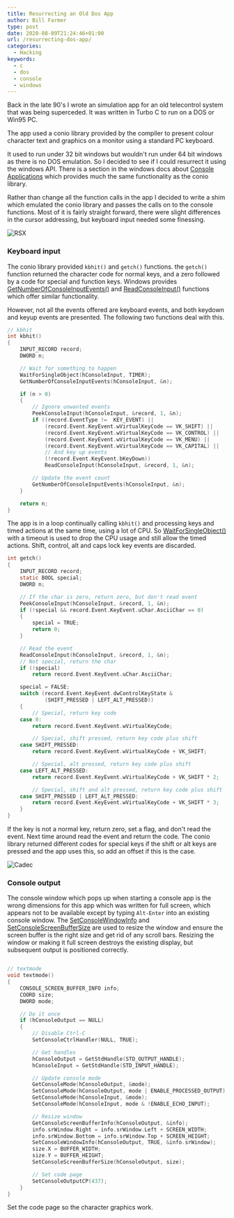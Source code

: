 ```yaml
---
title: Resurrecting an Old Dos App
author: Bill Farmer
type: post
date: 2020-08-09T21:24:46+01:00
url: /resurrecting-dos-app/
categories:
  - Hacking
keywords:
  - c
  - dos
  - console
  - windows
---
```


Back in the late 90's I wrote an simulation app for an old telecontrol
system that was being superceded. It was written in Turbo C to run on
a DOS or Win95 PC.

The app used a conio library provided by the compiler to present
colour character text and graphics on a monitor using a standard PC
keyboard.

It used to run under 32 bit windows but wouldn't run under 64 bit
windows as there is no DOS emulation. So I decided to see if I could
resurrect it using the windows API. There is a section in the windows
docs about [Console Applications][1] which provides much the same
functionality as the conio library.

Rather than change all the function calls in the app I decided to
write a shim which emulated the conio library and passes the calls on
to the console functions. Most of it is fairly straight forward, there
were slight differences in the cursor addressing, but keyboard input
needed some finessing.

![RSX][10]

### Keyboard input
The conio library provided `kbhit()` and `getch()` functions. the
`getch()` function returned the character code for normal keys, and a
zero followed by a code for special and function keys. Windows
provides [GetNumberOfConsoleInputEvents()][2] and [ReadConsoleInput()][3]
functions which offer similar functionality.

However, not all the events offered are keyboard events, and both
keydown and keyup events are presented. The following two functions
deal with this.

```c
// kbhit
int kbhit()
{
    INPUT_RECORD record;
    DWORD n;

    // Wait for something to happen
    WaitForSingleObject(hConsoleInput, TIMER);
    GetNumberOfConsoleInputEvents(hConsoleInput, &n);

    if (n > 0)
    {
        // Ignore unwanted events
        PeekConsoleInput(hConsoleInput, &record, 1, &n);
        if ((record.EventType !=  KEY_EVENT) ||
            (record.Event.KeyEvent.wVirtualKeyCode == VK_SHIFT) ||
            (record.Event.KeyEvent.wVirtualKeyCode == VK_CONTROL) ||
            (record.Event.KeyEvent.wVirtualKeyCode == VK_MENU) ||
            (record.Event.KeyEvent.wVirtualKeyCode == VK_CAPITAL) ||
            // And key up events
            (!record.Event.KeyEvent.bKeyDown))
            ReadConsoleInput(hConsoleInput, &record, 1, &n);

        // Update the event count
        GetNumberOfConsoleInputEvents(hConsoleInput, &n);
    }

    return n;
}
```

The app is in a loop continually calling `kbhit()` and processing keys
and timed actions at the same time, using a lot of CPU. So
[WaitForSingleObject()][4] with a timeout is used to drop the CPU
usage and still allow the timed actions. Shift, control, alt and caps
lock key events are discarded.

```c
int getch()
{
    INPUT_RECORD record;
    static BOOL special;
    DWORD n;

    // If the char is zero, return zero, but don't read event
    PeekConsoleInput(hConsoleInput, &record, 1, &n);
    if (!special && record.Event.KeyEvent.uChar.AsciiChar == 0)
    {
        special = TRUE;
        return 0;
    }

    // Read the event
    ReadConsoleInput(hConsoleInput, &record, 1, &n);
    // Not special, return the char
    if (!special)
        return record.Event.KeyEvent.uChar.AsciiChar;

    special = FALSE;
    switch (record.Event.KeyEvent.dwControlKeyState &
            (SHIFT_PRESSED | LEFT_ALT_PRESSED))
    {
        // Special, return key code
    case 0:
        return record.Event.KeyEvent.wVirtualKeyCode;

        // Special, shift pressed, return key code plus shift
    case SHIFT_PRESSED:
        return record.Event.KeyEvent.wVirtualKeyCode + VK_SHIFT;

        // Special, alt pressed, return key code plus shift
    case LEFT_ALT_PRESSED:
        return record.Event.KeyEvent.wVirtualKeyCode + VK_SHIFT * 2;

        // Special, shift and alt pressed, return key code plus shift
    case SHIFT_PRESSED | LEFT_ALT_PRESSED:
        return record.Event.KeyEvent.wVirtualKeyCode + VK_SHIFT * 3;
    }
}
```

If the key is not a normal key, return zero, set a flag, and don't
read the event. Next time around read the event and return the
code. The conio library returned different codes for special keys if
the shift or alt keys are pressed and the app uses this, so add an
offset if this is the case.

![Cadec][9]

### Console output

The console window which pops up when starting a console app is the
wrong dimensions for this app which was written for full screen, which
appears not to be available except by typing `Alt-Enter` into an
existing console window. The [SetConsoleWindowInfo][5] and
[SetConsoleScreenBufferSize][6] are used to resize the window and
ensure the screen buffer is the right size and get rid of any scroll
bars. Resizing the window or making it full screen destroys the
existing display, but subsequent output is positioned correctly.

```c

// textmode
void textmode()
{
    CONSOLE_SCREEN_BUFFER_INFO info;
    COORD size;
    DWORD mode;

    // Do it once
    if (hConsoleOutput == NULL)
    {
        // Disable Ctrl-C
        SetConsoleCtrlHandler(NULL, TRUE);

        // Get handles
        hConsoleOutput = GetStdHandle(STD_OUTPUT_HANDLE);
        hConsoleInput = GetStdHandle(STD_INPUT_HANDLE);

        // Update console mode
        GetConsoleMode(hConsoleOutput, &mode);
        SetConsoleMode(hConsoleOutput, mode | ENABLE_PROCESSED_OUTPUT);
        GetConsoleMode(hConsoleInput, &mode);
        SetConsoleMode(hConsoleInput, mode & !ENABLE_ECHO_INPUT);

        // Resize window
        GetConsoleScreenBufferInfo(hConsoleOutput, &info);
        info.srWindow.Right = info.srWindow.Left + SCREEN_WIDTH;
        info.srWindow.Bottom = info.srWindow.Top + SCREEN_HEIGHT;
        SetConsoleWindowInfo(hConsoleOutput, TRUE, &info.srWindow);
        size.X = BUFFER_WIDTH;
        size.Y = BUFFER_HEIGHT;
        SetConsoleScreenBufferSize(hConsoleOutput, size);

        // Set code page
        SetConsoleOutputCP(437);
    }
}
```

Set the code page so the character graphics work.

 [1]: https://docs.microsoft.com/en-us/windows/console
 [2]: https://docs.microsoft.com/en-us/windows/console/getnumberofconsoleinputevents
 [3]: https://docs.microsoft.com/en-us/windows/console/readconsoleinput
 [4]: https://docs.microsoft.com/en-us/windows/win32/api/synchapi/nf-synchapi-waitforsingleobject
 [5]: https://docs.microsoft.com/en-us/windows/console/setconsolewindowinfo
 [6]: https://docs.microsoft.com/en-us/windows/console/setconsolescreenbuffersize
 [7]: https://docs.microsoft.com/en-us/windows/console/createconsolescreenbuffer
 [8]: https://docs.microsoft.com/en-us/windows/console/setconsoleactivescreenbuffer
 [9]: images/2020/08/Cadec.png "CADEC display"
 [10]: images/2020/08/RSX.png "RSX startup"
 
